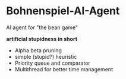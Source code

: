 # Bohnenspiel-AI-Agent
AI agent for "the bean game"

**artificial stupidness in short**
- Alpha beta pruning
- simple (stupid?) heuristic
- Priority queue and comparator
- Multithread for better time management
